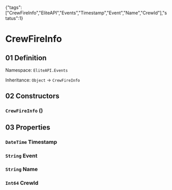 {"tags":["CrewFireInfo","EliteAPI","Events","Timestamp","Event","Name","CrewId"],"status":1}

# CrewFireInfo

## 01 Definition

Namespace: `EliteAPI.Events`

Inheritance: `Object` → `CrewFireInfo`

## 02 Constructors

### `CrewFireInfo` ()

## 03 Properties

### `DateTime` Timestamp

### `String` Event

### `String` Name

### `Int64` CrewId

